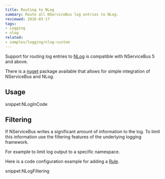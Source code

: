 ```yaml
---
title: Routing to NLog
summary: Route all NServiceBus log entries to NLog.
reviewed: 2016-03-17
tags:
- Logging
- nlog
related:
- samples/logging/nlog-custom
---
```


Support for routing log entries to [NLog](http://nlog-project.org/) is compatible with NServiceBus 5 and above.

There is a [nuget](https://www.nuget.org/packages/NServiceBus.NLog/) package available that allows for simple integration of NServiceBus and NLog.


## Usage

snippet:NLogInCode


## Filtering

If NServiceBus writes a significant amount of information to the log. To limit this information use the filtering features of the underlying logging framework.

For example to limit log output to a specific namespace.

Here is a code configuration example for adding a [Rule](https://github.com/nlog/NLog/wiki/Configuration-file#rules).

snippet:NLogFiltering